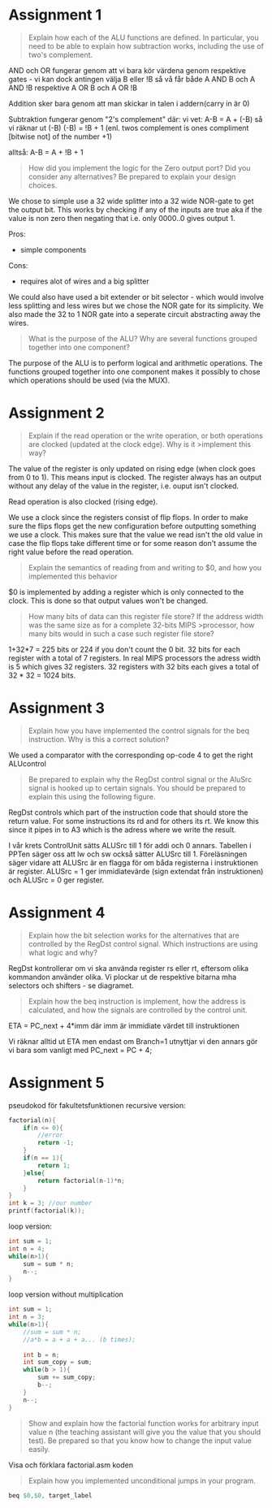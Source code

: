 # Assignment 1
>Explain how each of the ALU functions are defined. In particular, you need to be able to 
>explain how subtraction works, including the use of  two's complement.

AND och OR fungerar genom att vi bara kör värdena genom respektive gates - vi kan dock antingen välja
B eller !B så vå får både A AND B och A AND !B respektive A OR B och A OR !B

Addition sker bara genom att man skickar in talen i addern(carry in är 0)

Subtraktion fungerar genom "2's complement" där:
vi vet: A-B = A + (-B)
så vi räknar ut (-B)
(-B) = !B + 1 (enl. twos complement is ones compliment [bitwise not] of the number +1)


alltså:
A-B = A + !B + 1


>How did you implement the logic for the Zero output port? Did you consider any 
>alternatives? Be prepared to explain your design choices.

We chose to simple use a 32 wide splitter into a 32 wide NOR-gate to get the output bit. This works by checking if any of the inputs are true aka if the value is non zero then negating that i.e. only 0000..0 gives output 1. 

Pros:
- simple components

Cons:
- requires alot of wires and a big splitter

We could also have used a bit extender or bit selector - which would involve less splitting and less wires but we chose the NOR gate for its simplicity. We also made the 32 to 1 NOR gate into a seperate circuit abstracting away the wires.

>What is the purpose of the ALU? Why are several functions grouped together into one 
>component?

The purpose of the ALU is to perform logical and arithmetic operations. The functions grouped together into one component makes it possibly to chose which operations should be used (via the MUX).  



# Assignment 2

>Explain if the read operation or the write operation, or both operations are clocked (updated at the clock edge). Why is it >implement this way?

The value of the register is only updated on rising edge (when clock goes from 0 to 1). This means input is clocked. The register always has an output without any delay of the value in the register, i.e. ouput isn't clocked. 

Read operation is also clocked (rising edge).

We use a clock since the registers consist of flip flops. In order to make sure the flips flops get the new configuration before outputting something we use a clock. This makes sure that the value we read isn't the old value in case the flip flops take different time or for some reason don't assume the right value before the read operation.

>Explain the semantics of reading from and writing to $0, and how you implemented this behavior
 
 $0 is implemented by adding a register which is only connected to the clock. This is done so that output values won't be changed. 

>How many bits of data can this register file store? If the address width was the same size as for a complete 32-bits MIPS >processor, how many bits would in such a case such register file store?

1+32*7 = 225 bits or 224 if you don't count the 0 bit. 32 bits for each register with a total of 7 registers. In real MIPS processors the adress width is 5 which gives 32 registers. 32 registers with 32 bits each gives a total of 32 * 32 = 1024 bits.


# Assignment 3

>Explain how you have implemented the control signals for the beq instruction. Why is this a correct solution?

We used a comparator with the corresponding op-code 4 to get the right ALUcontrol 

>Be prepared to explain why the RegDst control signal or the AluSrc signal is hooked up to certain signals. You should be prepared to explain this using the following figure.

RegDst controls which part of the instruction code that should store the return value. For some instructions its rd and for others its rt. We know this since it pipes in to A3 which is the adress where we write the result.

I vår krets ControlUnit sätts ALUSrc till 1 för addi och 0 annars. Tabellen i PPTen säger oss att lw och sw också sätter ALUSrc till 1. Föreläsningen säger vidare att ALUSrc är en flagga för om båda registerna i instruktionen är register. ALUSrc = 1 ger immidiatevärde (sign extendat från instruktionen) och ALUSrc = 0 ger register.

# Assignment 4

>Explain how the bit selection works for the alternatives that are controlled by the RegDst control signal. Which instructions are using what logic and why?

RegDst kontrollerar om vi ska använda register rs eller rt, eftersom olika kommandon använder olika. Vi plockar ut de respektive bitarna mha selectors och shifters - se diagramet.

>Explain how the beq instruction is implement, how the address is calculated, and how the signals are controlled by the control unit.

ETA = PC_next + 4*imm där imm är immidiate värdet till instruktionen

Vi räknar alltid ut ETA men endast om Branch=1 utnyttjar vi den annars gör vi bara som vanligt med PC_next = PC + 4;

# Assignment 5
pseudokod för fakultetsfunktionen
recursive version:
```c
factorial(n){
    if(n <= 0){
        //error
        return -1;
    }
    if(n == 1){
        return 1;
    }else{
        return factorial(n-1)*n;
    }
}
int k = 3; //our number
printf(factorial(k));
```
loop version:
```c
int sum = 1;
int n = 4;
while(n>1){
    sum = sum * n;
    n--;
}
```
loop version without multiplication
```c
int sum = 1;
int n = 3;
while(n>1){
    //sum = sum * n;
    //a*b = a + a + a... (b times);
    
    int b = n;
    int sum_copy = sum;
    while(b > 1){
        sum += sum_copy;
        b--;
    }
    n--;
}
```

>Show and explain how the factorial function works for arbitrary input value n (the teaching assistant will give you the value that you should test). Be prepared so that you know how to change the input value easily.

Visa och förklara factorial.asm koden 

>Explain how you implemented unconditional jumps in your program.
```s
beq $0,$0, target_label
```